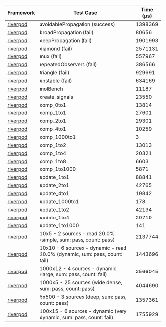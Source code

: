 | Framework | Test Case | Time (μs) |
| --- | --- | --- |
| [riverpod](https://github.com/rrousselGit/riverpod) | avoidablePropagation (success) | 1398369 |
| [riverpod](https://github.com/rrousselGit/riverpod) | broadPropagation (fail) | 80656 |
| [riverpod](https://github.com/rrousselGit/riverpod) | deepPropagation (fail) | 1901993 |
| [riverpod](https://github.com/rrousselGit/riverpod) | diamond (fail) | 2571131 |
| [riverpod](https://github.com/rrousselGit/riverpod) | mux (fail) | 557967 |
| [riverpod](https://github.com/rrousselGit/riverpod) | repeatedObservers (fail) | 386566 |
| [riverpod](https://github.com/rrousselGit/riverpod) | triangle (fail) | 929691 |
| [riverpod](https://github.com/rrousselGit/riverpod) | unstable (fail) | 634169 |
| [riverpod](https://github.com/rrousselGit/riverpod) | molBench | 11187 |
| [riverpod](https://github.com/rrousselGit/riverpod) | create_signals | 23550 |
| [riverpod](https://github.com/rrousselGit/riverpod) | comp_0to1 | 13814 |
| [riverpod](https://github.com/rrousselGit/riverpod) | comp_1to1 | 27601 |
| [riverpod](https://github.com/rrousselGit/riverpod) | comp_2to1 | 29301 |
| [riverpod](https://github.com/rrousselGit/riverpod) | comp_4to1 | 10259 |
| [riverpod](https://github.com/rrousselGit/riverpod) | comp_1000to1 | 3 |
| [riverpod](https://github.com/rrousselGit/riverpod) | comp_1to2 | 13013 |
| [riverpod](https://github.com/rrousselGit/riverpod) | comp_1to4 | 20321 |
| [riverpod](https://github.com/rrousselGit/riverpod) | comp_1to8 | 6603 |
| [riverpod](https://github.com/rrousselGit/riverpod) | comp_1to1000 | 5871 |
| [riverpod](https://github.com/rrousselGit/riverpod) | update_1to1 | 88841 |
| [riverpod](https://github.com/rrousselGit/riverpod) | update_2to1 | 42765 |
| [riverpod](https://github.com/rrousselGit/riverpod) | update_4to1 | 19842 |
| [riverpod](https://github.com/rrousselGit/riverpod) | update_1000to1 | 178 |
| [riverpod](https://github.com/rrousselGit/riverpod) | update_1to2 | 42134 |
| [riverpod](https://github.com/rrousselGit/riverpod) | update_1to4 | 20719 |
| [riverpod](https://github.com/rrousselGit/riverpod) | update_1to1000 | 141 |
| [riverpod](https://github.com/rrousselGit/riverpod) | 10x5 - 2 sources - read 20.0% (simple, sum: pass, count: pass) | 2137744 |
| [riverpod](https://github.com/rrousselGit/riverpod) | 10x10 - 6 sources - dynamic - read 20.0% (dynamic, sum: pass, count: fail) | 1443696 |
| [riverpod](https://github.com/rrousselGit/riverpod) | 1000x12 - 4 sources - dynamic (large, sum: pass, count: fail) | 2566045 |
| [riverpod](https://github.com/rrousselGit/riverpod) | 1000x5 - 25 sources (wide dense, sum: pass, count: pass) | 4044690 |
| [riverpod](https://github.com/rrousselGit/riverpod) | 5x500 - 3 sources (deep, sum: pass, count: pass) | 1357361 |
| [riverpod](https://github.com/rrousselGit/riverpod) | 100x15 - 6 sources - dynamic (very dynamic, sum: pass, count: fail) | 1755929 |
